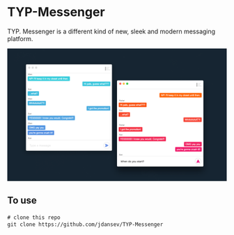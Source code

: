 # TYP-Messenger

TYP. Messenger is a different kind of new, sleek and modern messaging platform.

![alt text](./demo.png)

## To use
```
# clone this repo
git clone https://github.com/jdansev/TYP-Messenger
```
